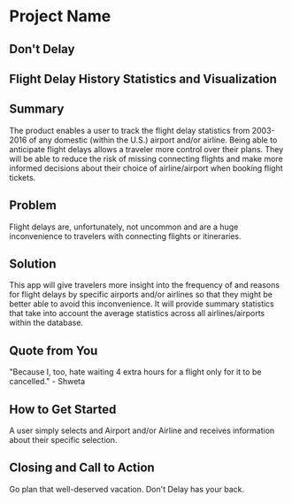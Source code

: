 # Project Name #

<!--
> This material was originally posted [here](http://www.quora.com/What-is-Amazons-approach-to-product-development-and-product-management). It is reproduced here for posterities sake.

There is an approach called "working backwards" that is widely used at Amazon. They work backwards from the customer, rather than starting with an idea for a product and trying to bolt customers onto it. While working backwards can be applied to any specific product decision, using this approach is especially important when developing new products or features.

For new initiatives a product manager typically starts by writing an internal press release announcing the finished product. The target audience for the press release is the new/updated product's customers, which can be retail customers or internal users of a tool or technology. Internal press releases are centered around the customer problem, how current solutions (internal or external) fail, and how the new product will blow away existing solutions.

If the benefits listed don't sound very interesting or exciting to customers, then perhaps they're not (and shouldn't be built). Instead, the product manager should keep iterating on the press release until they've come up with benefits that actually sound like benefits. Iterating on a press release is a lot less expensive than iterating on the product itself (and quicker!).

If the press release is more than a page and a half, it is probably too long. Keep it simple. 3-4 sentences for most paragraphs. Cut out the fat. Don't make it into a spec. You can accompany the press release with a FAQ that answers all of the other business or execution questions so the press release can stay focused on what the customer gets. My rule of thumb is that if the press release is hard to write, then the product is probably going to suck. Keep working at it until the outline for each paragraph flows.

Oh, and I also like to write press-releases in what I call "Oprah-speak" for mainstream consumer products. Imagine you're sitting on Oprah's couch and have just explained the product to her, and then you listen as she explains it to her audience. That's "Oprah-speak", not "Geek-speak".

Once the project moves into development, the press release can be used as a touchstone; a guiding light. The product team can ask themselves, "Are we building what is in the press release?" If they find they're spending time building things that aren't in the press release (overbuilding), they need to ask themselves why. This keeps product development focused on achieving the customer benefits and not building extraneous stuff that takes longer to build, takes resources to maintain, and doesn't provide real customer benefit (at least not enough to warrant inclusion in the press release).
 -->

## Don't Delay ##

## Flight Delay History Statistics and Visualization ##

## Summary ##
  The product enables a user to track the flight delay statistics from 2003-2016 of any domestic (within the U.S.) airport and/or airline. Being able to anticipate flight delays allows a traveler more control over their plans. They will be able to reduce the risk of missing connecting flights and make more informed decisions about their choice of airline/airport when booking flight tickets.

## Problem ##
  Flight delays are, unfortunately, not uncommon and are a huge inconvenience to travelers with connecting flights or itineraries.

## Solution ##
  This app will give travelers more insight into the frequency of and reasons for flight delays by specific airports and/or airlines so that they might be better able to avoid this inconvenience. It will provide summary statistics that take into account the average statistics across all airlines/airports within the database.

## Quote from You ##
  "Because I, too, hate waiting 4 extra hours for a flight only for it to be cancelled." - Shweta

## How to Get Started ##
  A user simply selects and Airport and/or Airline and receives information about their specific selection.

## Closing and Call to Action ##
  Go plan that well-deserved vacation. Don't Delay has your back.
